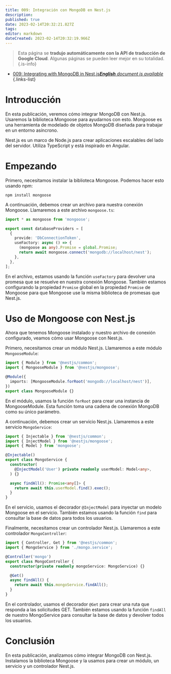 ```yaml
---
title: 009: Integración con MongoDB en Nest.js
description: 
published: true
date: 2023-02-14T20:32:21.827Z
tags: 
editor: markdown
dateCreated: 2023-02-14T20:32:19.966Z
---
```


> Esta página se **tradujo automáticamente con la API de traducción de Google Cloud**.
Algunas páginas se pueden leer mejor en su totalidad.{.is-info}



- [009: Integrating with MongoDB in Nest.js***English** document is available*](/en/Knowledge-base/Nest-js/Learning/009-integrating-with-mongodb-in-nest-js)
{.links-list}


# Introducción
En esta publicación, veremos cómo integrar MongoDB con Nest.js. Usaremos la biblioteca Mongoose para ayudarnos con esto. Mongoose es una herramienta de modelado de objetos MongoDB diseñada para trabajar en un entorno asíncrono.

Nest.js es un marco de Node.js para crear aplicaciones escalables del lado del servidor. Utiliza TypeScript y está inspirado en Angular.

# Empezando
Primero, necesitamos instalar la biblioteca Mongoose. Podemos hacer esto usando npm:

```
npm install mongoose
```

A continuación, debemos crear un archivo para nuestra conexión Mongoose. Llamaremos a este archivo ```mongoose.ts```:

```typescript
import * as mongoose from 'mongoose';

export const databaseProviders = [
  {
    provide: 'DbConnectionToken',
    useFactory: async () => {
      (mongoose as any).Promise = global.Promise;
      return await mongoose.connect('mongodb://localhost/nest');
    },
  },
];
```

En el archivo, estamos usando la función ```useFactory``` para devolver una promesa que se resuelve en nuestra conexión Mongoose. También estamos configurando la propiedad ```Promise``` global en la propiedad ```Promise``` de Mongoose para que Mongoose use la misma biblioteca de promesas que Nest.js.

# Uso de Mongoose con Nest.js
Ahora que tenemos Mongoose instalado y nuestro archivo de conexión configurado, veamos cómo usar Mongoose con Nest.js.

Primero, necesitamos crear un módulo Nest.js. Llamaremos a este módulo ```MongooseModule```:

```typescript
import { Module } from '@nestjs/common';
import { MongooseModule } from '@nestjs/mongoose';

@Module({
  imports: [MongooseModule.forRoot('mongodb://localhost/nest')],
})
export class MongooseModule {}
```

En el módulo, usamos la función ```forRoot``` para crear una instancia de MongooseModule. Esta función toma una cadena de conexión MongoDB como su único parámetro.

A continuación, debemos crear un servicio Nest.js. Llamaremos a este servicio ```MongoService```:

```typescript
import { Injectable } from '@nestjs/common';
import { InjectModel } from '@nestjs/mongoose';
import { Model } from 'mongoose';

@Injectable()
export class MongoService {
  constructor(
    @InjectModel('User') private readonly userModel: Model<any>,
  ) {}

  async findAll(): Promise<any[]> {
    return await this.userModel.find().exec();
  }
}
```

En el servicio, usamos el decorador ```@InjectModel``` para inyectar un modelo Mongoose en el servicio. También estamos usando la función ```find``` para consultar la base de datos para todos los usuarios.

Finalmente, necesitamos crear un controlador Nest.js. Llamaremos a este controlador ```MongoController```:

```typescript
import { Controller, Get } from '@nestjs/common';
import { MongoService } from './mongo.service';

@Controller('mongo')
export class MongoController {
  constructor(private readonly mongoService: MongoService) {}

  @Get()
  async findAll() {
    return await this.mongoService.findAll();
  }
}
```

En el controlador, usamos el decorador ```@Get``` para crear una ruta que responda a las solicitudes GET. También estamos usando la función ```findAll``` de nuestro MongoService para consultar la base de datos y devolver todos los usuarios.

# Conclusión
En esta publicación, analizamos cómo integrar MongoDB con Nest.js. Instalamos la biblioteca Mongoose y la usamos para crear un módulo, un servicio y un controlador Nest.js.